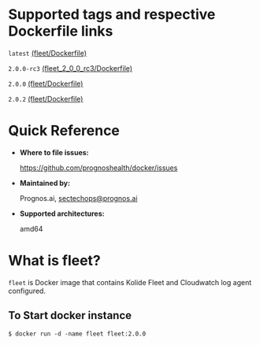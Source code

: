 # Supported tags and respective Dockerfile links

`latest` [(fleet/Dockerfile)](https://github.com/prognoshealth/docker/blob/master/fleet/Dockerfile)

`2.0.0-rc3` [(fleet_2_0_0_rc3/Dockerfile)](https://github.com/prognoshealth/docker/blob/fleet_2_0_0_rc3/fleet/Dockerfile)

`2.0.0` [(fleet/Dockerfile)](https://github.com/prognoshealth/docker/blob/fleet_2_0_0/fleet/Dockerfile)

`2.0.2` [(fleet/Dockerfile)](https://github.com/prognoshealth/docker/blob/fleet_2_0_2/fleet/Dockerfile)

# Quick Reference
- **Where to file issues:**

    https://github.com/prognoshealth/docker/issues
    
- **Maintained by:**

    Prognos.ai, sectechops@prognos.ai

- **Supported architectures:**

    amd64

# What is fleet?

`fleet` is Docker image that contains Kolide Fleet and Cloudwatch log agent configured.

## To Start docker instance

```
$ docker run -d -name fleet fleet:2.0.0
```
